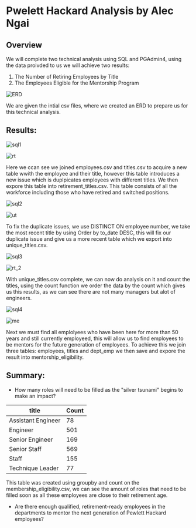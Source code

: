 # Pwelett Hackard Analysis by Alec Ngai

## Overview

We will complete two technical analysis using SQL and PGAdmin4, using the data proivded to us we will achieve two results:

1. The Number of Retiring Employees by Title
2. The Employees Eligible for the Mentorship Program

![ERD](https://github.com/alecngai/07_Pwelett_Hackard_Analysis/blob/main/Resources/ERD.png)

We are given the intial csv files, where we created an ERD to prepare us for this technical analysis. 

## Results: 
![sql1](https://github.com/alecngai/07_Pwelett_Hackard_Analysis/blob/main/Resources/retirement_titles_sql.png)

![rt](https://github.com/alecngai/07_Pwelett_Hackard_Analysis/blob/main/Resources/retirement_titles_df.png)

Here we ccan see we joined employees.csv and titles.csv to acquire a new table wwith the employee and their title, however this table introduces a new issue which is duplpicates employees with different titles. We then expore this table into retirement_titles.csv. This table consists of all the workforce including those who have retired and switched positions. 

![sql2](https://github.com/alecngai/07_Pwelett_Hackard_Analysis/blob/main/Resources/unique_titles_sql.png)

![ut](https://github.com/alecngai/07_Pwelett_Hackard_Analysis/blob/main/Resources/unique_titles_df.png)

To fix the duplicate issues, we use DISTINCT ON employee number, we take the most recent title by using Order by to_date DESC, this will fix our duplicate issue  and give us a more recent table which we export into unique_titles.csv.

![sql3](https://github.com/alecngai/07_Pwelett_Hackard_Analysis/blob/main/Resources/retiring_titles_sql.png)

![rt_2](https://github.com/alecngai/07_Pwelett_Hackard_Analysis/blob/main/Resources/retiring_titles.png)

With unique_titles.csv complete, we can now do analysis on it and count the titles, using the count function we order the data by the count which gives us this results, as we can see there are not many managers but alot of engineers. 

![sql4](https://github.com/alecngai/07_Pwelett_Hackard_Analysis/blob/main/Resources/mentorship_eligibilty_sql.png)

![me](https://github.com/alecngai/07_Pwelett_Hackard_Analysis/blob/main/Resources/mentorship_eligibilty.png)

Next we must find all emplolyees who have been here for more than 50 years and still currently employeed, this will allow us to find employees to be mentors for the future generation of employees. To achieve this we join three tables: employees, titles and dept_emp we then save and expore the result into mentorship_eligibility. 

## Summary: 
- How many roles will need to be filled as the "silver tsunami" begins to make an impact?

| title              | Count|
| ------------------ | -----|
|Assistant Engineer  |  78  |
|Engineer            |  501 | 
|Senior Engineer     |  169 | 
|Senior Staff        |  569 | 
|Staff               |  155 |
|Technique Leader    |   77 |

This table was created using groupby and count on the membership_eligibility.csv, we can see the amount of roles that need to be filled soon as all these employees are close to their retirement age. 

- Are there enough qualified, retirement-ready employees in the departments to mentor the next generation of Pewlett Hackard employees?